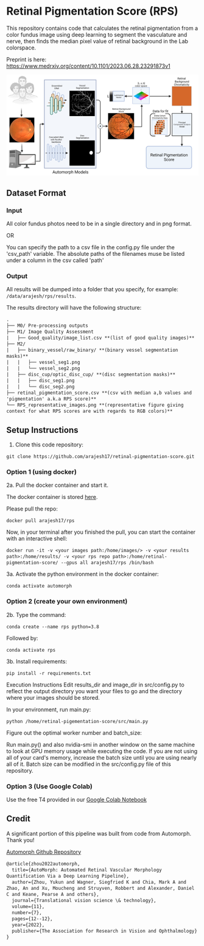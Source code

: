 # Retinal Pigmentation Score (RPS)

This repository contains code that calculates the retinal pigmentation from a color fundus image using deep learning to segment the vasculature and nerve, then finds the median pixel value of retinal background in the Lab colorspace.

Preprint is here: https://www.medrxiv.org/content/10.1101/2023.06.28.23291873v1

![Schematic Diagram](RPS_flow.png)



## Dataset Format

### Input
  
All color fundus photos need to be in a single directory and in png format. 

OR

You can specify the path to a csv file in the config.py file under the 'csv_path' variable. The absolute paths of the filenames muse be listed under a column in the csv called 'path'

### Output
    
All results will be dumped into a folder that you specify, for example: `/data/arajesh/rps/results`.

The results directory will have the following structure:

```
.
├── M0/ Pre-processing outputs
├── M1/ Image Quality Assessment
|   ├── Good_quality/image_list.csv **(list of good quality images)**
├── M2/
|   ├── binary_vessel/raw_binary/ **(binary vessel segmentation masks)**
|   |   ├── vessel_seg1.png
|   |   └── vessel_seg2.png
|   ├── disc_cup/optic_disc_cup/ **(disc segmentation masks)**
|   |   ├── disc_seg1.png
|   |   └── disc_seg2.png
├── retinal_pigmentation_score.csv **(csv with median a,b values and 'pigmentation' a.k.a RPS score)**
└── RPS_representative_images.png **(representative figure giving context for what RPS scores are with regards to RGB colors)**
```

## Setup Instructions


1. Clone this code repository:

```
git clone https://github.com/arajesh17/retinal-pigmentation-score.git
```

### Option 1 (using docker)

2a. Pull the docker container and start it.

The docker container is stored [here](https://hub.docker.com/r/arajesh17/rps).

Please pull the repo:

```
docker pull arajesh17/rps
```

Now, in your terminal after you finished the pull, you can start the container with an interactive shell:

```
docker run -it -v <your images path:/home/images/> -v <your results path>:/home/results/ -v <your rps repo path>:/home/retinal-pigmentation-score/ --gpus all arajesh17/rps /bin/bash
```

3a. Activate the python environment in the docker container:

```
conda activate automorph
```
    
### Option 2 (create your own environment)

2b. Type the command:

```
conda create --name rps python=3.8
```

Followed by:

```
conda activate rps
```

3b. Install requirements:

```
pip install -r requirements.txt
```


Execution Instructions
Edit results_dir and image_dir in src/config.py to reflect the output directory you want your files to go and the directory where your images should be stored.

In your environment, run main.py:

```
python /home/retinal-pigementation-score/src/main.py
```

Figure out the optimal worker number and batch_size:

Run main.py() and also nvidia-smi in another window on the same machine to look at GPU memory usage while executing the code. If you are not using all of your card's memory, increase the batch size until you are using nearly all of it. Batch size can be modified in the src/config.py file of this repository.

### Option 3 (Use Google Colab)

Use the free T4 provided in our [Google Colab Notebook](https://colab.research.google.com/drive/1gPBjG0jTHnennObZ2JnDC42A5po7Qlen?usp=sharing)

## Credit
A significant portion of this pipeline was built from code from Automorph. Thank you!

[Automorph Github Repository](https://github.com/rmaphoh/AutoMorph/blob/main/README.md)

```
@article{zhou2022automorph,
  title={AutoMorph: Automated Retinal Vascular Morphology Quantification Via a Deep Learning Pipeline},
  author={Zhou, Yukun and Wagner, Siegfried K and Chia, Mark A and Zhao, An and Xu, Moucheng and Struyven, Robbert and Alexander, Daniel C and Keane, Pearse A and others},
  journal={Translational vision science \& technology},
  volume={11},
  number={7},
  pages={12--12},
  year={2022},
  publisher={The Association for Research in Vision and Ophthalmology}
}
```
